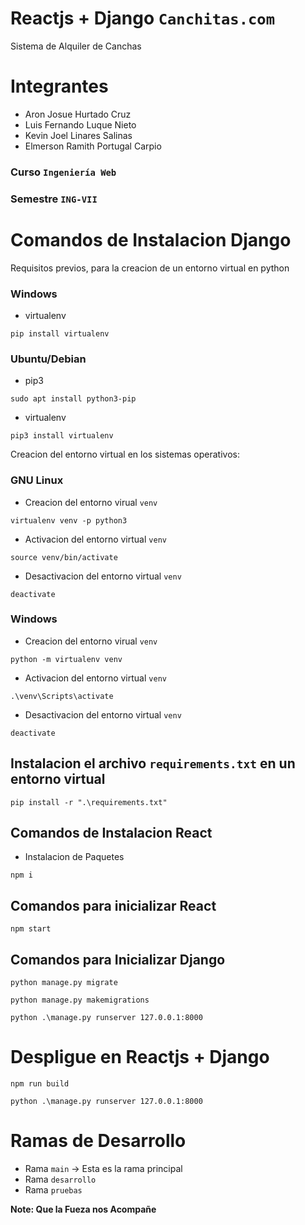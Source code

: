 # Reactjs + Django  `Canchitas.com`

Sistema de Alquiler de Canchas

# Integrantes

- Aron Josue Hurtado Cruz
- Luis Fernando Luque Nieto
- Kevin Joel Linares Salinas
- Elmerson Ramith Portugal Carpio

### Curso `Ingeniería Web` 

### Semestre  `ING-VII`


# Comandos de Instalacion Django

Requisitos previos, para la creacion de un entorno virtual en python

### Windows
- virtualenv
```
pip install virtualenv
```

### Ubuntu/Debian
- pip3
```
sudo apt install python3-pip
```

- virtualenv
```
pip3 install virtualenv
```

Creacion del entorno virtual en los sistemas operativos:

### GNU Linux
- Creacion del entorno virual `venv`
```
virtualenv venv -p python3
```
- Activacion del entorno virtual `venv`
```
source venv/bin/activate
```
- Desactivacion del entorno virtual `venv`
```
deactivate
```

### Windows
- Creacion del entorno virual `venv`
```
python -m virtualenv venv
```
- Activacion del entorno virtual `venv`
```
.\venv\Scripts\activate
```
- Desactivacion del entorno virtual `venv`
```
deactivate
```

##  Instalacion el archivo `requirements.txt` en un entorno virtual
```
pip install -r ".\requirements.txt"
```

## Comandos de Instalacion React

- Instalacion de Paquetes
```
npm i
```

## Comandos para inicializar React

```npm start```


## Comandos para Inicializar Django

```
python manage.py migrate 
```
```
python manage.py makemigrations 
```
```
python .\manage.py runserver 127.0.0.1:8000 
```

# Despligue en Reactjs + Django 

```
npm run build
```
```
python .\manage.py runserver 127.0.0.1:8000 
```

# Ramas de Desarrollo

- Rama `main` -> Esta es la rama principal 
- Rama `desarrollo`
- Rama `pruebas`



**Note: Que la Fueza nos Acompañe**

